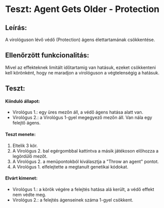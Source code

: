 # Teszt: Agent Gets Older - Protection

## Leírás:
A virológuson lévő védő (Protection) ágens élettartamának csökkentése.

## Ellenőrzött funkcionalitás:
Mivel az effekteknek limitált időtartamig van hatásuk, ezeket csökkenteni kell körönként, hogy ne maradjon a virológuson a végtelenségig a hatásuk.

## Teszt:

#### Kiinduló állapot:
- Virológus 1.: egy üres mezőn áll, a védő ágens hatása alatt van.
- Virológus 2.: a Virológus 1-gyel megegyező mezőn áll. Van nála egy felejtő ágens.

#### Teszt menete:
1. Eltelik 3 kör.
2. A Virológus 2. bal egérgombbal kattintva a másik játékoson előhozza a legördülő mezőt.
3. A Virológus 2. a menüpontokból kiválasztja a "Throw an agent" pontot.
4. A Virológus 1. elfelejtette a megtanult genetikai kódokat.

#### Elvárt kimenet:
- Virológus 1.: a körök végére a felejtés hatása alá került, a védő effekt nem védte meg.
- Virológus 2.: a felejtés ágenseinek száma 1-gyel csökkent.